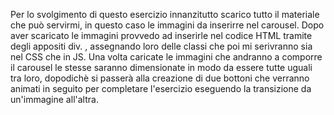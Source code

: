 Per lo svolgimento di questo esercizio innanzitutto scarico tutto il materiale che può servirmi, in questo caso le immagini da inserirre nel carousel. Dopo aver scaricato le immagini provvedo ad inserirle nel codice HTML tramite degli appositi div. , assegnando loro delle classi che poi mi serivranno sia nel CSS che in JS. Una volta caricate le immagini che andranno a comporre il carousel le stesse saranno dimensionate in modo da essere tutte uguali tra loro, dopodichè si passerà alla creazione di due bottoni che verranno animati in seguito per completare l'esercizio eseguendo la transizione da un'immagine all'altra.
